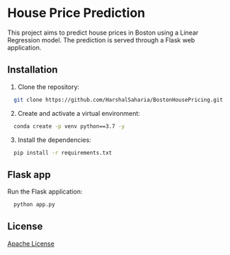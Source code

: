 
# House Price Prediction

This project aims to predict house prices in Boston using a Linear Regression model. The prediction is served through a Flask web application.



## Installation

1. Clone the repository:

```bash
  git clone https://github.com/HarshalSaharia/BostonHousePricing.git
```
2. Create and activate a virtual environment:

```bash
  conda create -p venv python==3.7 -y
```
3. Install the dependencies:

```bash
  pip install -r requirements.txt
```
    
## Flask app
Run the Flask application:
```bash
  python app.py
```
## License

[Apache License](http://www.apache.org/licenses/)

